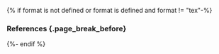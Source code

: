 {% if format is not defined or format is defined and format != "tex"-%}
### References <!-- $data-collapsed="true" --> {.page_break_before}

<!-- 
  This style exists in the accordion plugin already, but it will be loaded after 
  this section, and thus the browser will start to render the intensive refs div 
  (despite it explicitly being set to collapsed). Duplicate here to hopefully 
  *immediately* hide the references div before the browser tries to render.
-->
<style>
  @media only screen {
    *:not(h2)[data-collapsed="true"] {
      display: none;
    }
  }
</style>
<!-- Explicitly insert bibliography here -->
<div id="refs" data-collapsed="true"></div>
{%- endif %}

<!-- Define citation tags below -->
[@tag:Park2020_distancing]: doi:10.3201/eid2611.201099

<!-- Individual sections that have been published as preprints or journal manuscripts -->
[@individual-pathogenesis]: https://pubmed.ncbi.nlm.nih.gov/34698547/
[@individual-nutraceuticals]: https://pubmed.ncbi.nlm.nih.gov/33947804/
[@individual-pharmaceuticals]: https://pubmed.ncbi.nlm.nih.gov/34726496/
